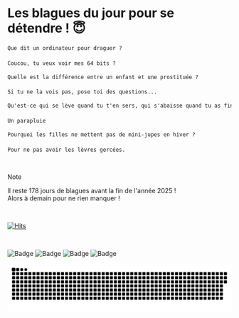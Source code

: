 
<h1>Les blagues du jour pour se détendre ! 😇</h1>

```diff
Que dit un ordinateur pour draguer ?

Coucou, tu veux voir mes 64 bits ?
```

```diff
Quelle est la différence entre un enfant et une prostituée ?

Si tu ne la vois pas, pose toi des questions...
```

```diff
Qu'est-ce qui se lève quand tu t'en sers, qui s'abaisse quand tu as fini de t'en servir et qui goutte après usage ?

Un parapluie
```

```diff
Pourquoi les filles ne mettent pas de mini-jupes en hiver ?

Pour ne pas avoir les lèvres gercées.
```

<br/>

> [!NOTE]
> Il reste 178 jours de blagues avant la fin de l'année 2025 ! <br/>
> Alors à demain pour ne rien manquer !

<br/>


[![Hits](https://hits.seeyoufarm.com/api/count/incr/badge.svg?url=https%3A%2F%2Fgithub.com%2FClems02%2Fhit-counter&count_bg=%23003E80&title_bg=%235C9FE1&icon=powershell.svg&icon_color=%23FFFFFF&title=Visite&edge_flat=false)](https://hits.seeyoufarm.com)


<br/>


![Badge](https://img.shields.io/badge/Last%20updated%20on-white?style=for-the-badge&logo=clockify)   ![Badge](https://img.shields.io/badge/07/07-white?style=for-the-badge) ![Badge](https://img.shields.io/badge/at-white?style=for-the-badge) ![Badge](https://img.shields.io/badge/03:40-white?style=for-the-badge)


<p align="center">
 <img width="1000" src="assets/github-snake.svg" alt="snake"/>
</p>
